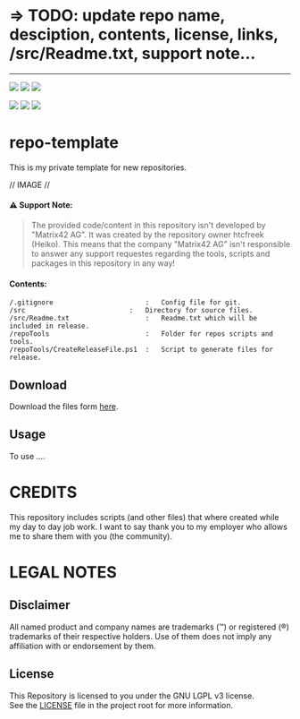   
# => TODO: update repo name, desciption, contents, license, links, /src/Readme.txt, support note...

---

<!-- Name des Repositorys muss immer klein geschrieben werden. -->
<a href="https://github.com/htcfreek/REPO/releases/latest"><img src="https://img.shields.io/github/release/htcfreek/REPO" /></a> <a href="https://github.com/htcfreek/REPO/releases/latest"><img src="https://img.shields.io/github/downloads/htcfreek/REPO/total?label=Downloads" /></a> <a href="LICENSE.md"><img src="https://img.shields.io/github/license/htcfreek/REPO" /></a>

<a href="https://github.com/htcfreek/REPO/stargazers"><img src="https://img.shields.io/github/stars/htcfreek/REPO" /></a> <a href="https://github.com/htcfreek/REPO/watchers"><img src="https://img.shields.io/github/watchers/htcfreek/REPO" /></a> <a href="https://github.com/htcfreek/REPO/network/members"><img src="https://img.shields.io/github/forks/htcfreek/REPO" /></a>


# repo-template

This is my private template for new repositories.
  
 // IMAGE //
 

#### ⚠ Support Note:
> The provided code/content in this repository isn't developed by "Matrix42 AG". It was created by the repository owner htcfreek (Heiko). This means that the company "Matrix42 AG" isn't responsible to answer any support requestes regarding the tools, scripts and packages in this repository in any way!


#### Contents:
```
/.gitignore                       :   Config file for git.
/src                   		  :   Directory for source files.
/src/Readme.txt       	          :   Readme.txt which will be included in release.
/repoTools                        :   Folder for repos scripts and tools.
/repoTools/CreateReleaseFile.ps1  :   Script to generate files for release.
 ```

## Download
Download the files form [here](http://github.com/htcfreek/REPO/release/latest).
  
## Usage
To use ....


# CREDITS
This repository includes scripts (and other files) that where created while my day to day job work. I want to say thank you to my employer who allows me to share them with you (the community).


# LEGAL NOTES
## Disclaimer
All named product and company names are trademarks (™) or registered (®) trademarks of their respective holders. Use of them does not imply any affiliation with or endorsement by them.

## License
This Repository is licensed to you under the GNU LGPL v3 license.<br />
See the [LICENSE](LICENSE.md) file in the project root for more information.
